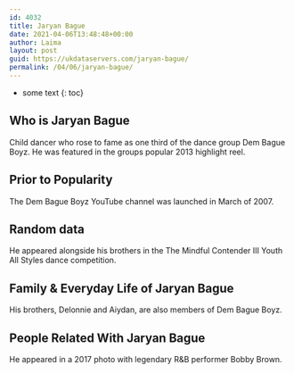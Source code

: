```yaml
---
id: 4032
title: Jaryan Bague
date: 2021-04-06T13:48:48+00:00
author: Laima
layout: post
guid: https://ukdataservers.com/jaryan-bague/
permalink: /04/06/jaryan-bague/
---
```


* some text
{: toc}


## Who is Jaryan Bague
                  
                  
                  
Child dancer who rose to fame as one third of the dance group Dem Bague Boyz. He was featured in the groups popular 2013 highlight reel.
                  
              
            
              
            
                
                
                
## Prior to Popularity
                  
                  
                  
The Dem Bague Boyz YouTube channel was launched in March of 2007.
                  
              
            
              
            
                
                
                
## Random data
                  
                  
                  
He appeared alongside his brothers in the The Mindful Contender III Youth All Styles dance competition.
                  
              
            
              
            
                
                
                
## Family & Everyday Life of Jaryan Bague
                  
                  
                  
His brothers, Delonnie and Aiydan, are also members of Dem Bague Boyz.
                  
              
            
              
            
                
                
                
## People Related With Jaryan Bague
                  
                  
                  
He appeared in a 2017 photo with legendary R&B performer Bobby Brown.
                  
              
            
              
            
                
              
            
              
              
            
            
              
            
          
          
          